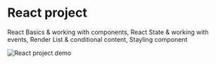 # React project

React Basics & working with components, React State & working with events, Render List & conditional content, Stayling component

![React project demo](https://raw.githubusercontent.com/Aescolanoc/01-starting-setup/main/src/assets/img/react_project.png?token=GHSAT0AAAAAABQIZD744UXKO5UN3IM2RL2SYTIDPHQ)